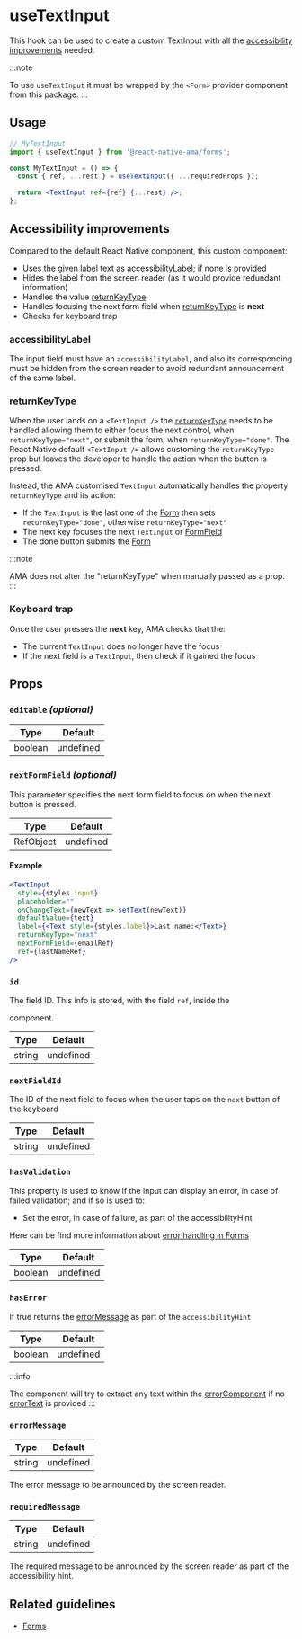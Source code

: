 # useTextInput

This hook can be used to create a custom TextInput with all the [accessibility improvements](#accessibility-improvements) needed.

:::note

To use `useTextInput` it must be wrapped by the `<Form>` provider component from this package.
:::

## Usage

```jsx
// MyTextInput
import { useTextInput } from '@react-native-ama/forms';

const MyTextInput = () => {
  const { ref, ...rest } = useTextInput({ ...requiredProps });

  return <TextInput ref={ref} {...rest} />;
};
```

## Accessibility improvements

Compared to the default React Native component, this custom component:

- Uses the given label text as [accessibilityLabel](#accessibilitylabel); if none is provided
- Hides the label from the screen reader (as it would provide redundant information)
- Handles the value [returnKeyType](#returnkeytype)
- Handles focusing the next form field when [returnKeyType](#returnkeytype) is **next**
- Checks for keyboard trap <DevOnly />

### accessibilityLabel

The input field must have an `accessibilityLabel`, and also its corresponding must be hidden from the screen reader to avoid redundant announcement of the same label.

### returnKeyType

When the user lands on a `<TextInput />` the [`returnKeyType`](https://reactnative.dev/docs/textinput#returnkeytype) needs to be handled allowing them to either focus the next control, when `returnKeyType="next"`, or submit the form, when `returnKeyType="done"`. The React Native default `<TextInput />` allows customing the `returnKeyType` prop but leaves the developer to handle the action when the button is pressed.

Instead, the AMA customised `TextInput` automatically handles the property `returnKeyType` and its action:

- If the `TextInput` is the last one of the [Form](./Form.md) then sets `returnKeyType="done"`, otherwise `returnKeyType="next"`
- The next key focuses the next `TextInput` or [FormField](./FormField.md)
- The done button submits the [Form](./Form.md)

:::note

AMA does not alter the "returnKeyType" when manually passed as a prop.
:::

### Keyboard trap

Once the user presses the **next** key, AMA checks that the:

- The current `TextInput` does no longer have the focus
- If the next field is a `TextInput`, then check if it gained the focus

## Props

### `editable` _(optional)_

| Type    | Default   |
| ------- | --------- |
| boolean | undefined |

### `nextFormField` _(optional)_

This parameter specifies the next form field to focus on when the next button is pressed.

| Type      | Default   |
| --------- | --------- |
| RefObject | undefined |

#### Example

```jsx
<TextInput
  style={styles.input}
  placeholder=""
  onChangeText={newText => setText(newText)}
  defaultValue={text}
  label={<Text style={styles.label}>Last name:</Text>}
  returnKeyType="next"
  nextFormField={emailRef}
  ref={lastNameRef}
/>
```

### `id`

The field ID. This info is stored, with the field `ref`, inside the [<Form />](./Form) component.

| Type   | Default   |
| ------ | --------- |
| string | undefined |

### `nextFieldId`

The ID of the next field to focus when the user taps on the `next` button of the keyboard

| Type   | Default   |
| ------ | --------- |
| string | undefined |

### <Required /> `hasValidation`

This property is used to know if the input can display an error, in case of failed validation; and if so is used to:

- Set the error, in case of failure, as part of the accessibilityHint

Here can be find more information about [error handling in Forms](../../../docs/guidelines/forms#errors)

| Type    | Default   |
| ------- | --------- |
| boolean | undefined |

### `hasError`

If true returns the [errorMessage](#error-message) as part of the `accessibilityHint`

| Type    | Default   |
| ------- | --------- |
| boolean | undefined |

:::info

The component will try to extract any text within the [errorComponent](#errorcomponent) if no [errorText](#errorText) is provided
:::

### `errorMessage`

| Type   | Default   |
| ------ | --------- |
| string | undefined |

The error message to be announced by the screen reader.

### `requiredMessage`

| Type   | Default   |
| ------ | --------- |
| string | undefined |

The required message to be announced by the screen reader as part of the accessibility hint.

## Related guidelines

- [Forms](../../../docs/guidelines/forms)
